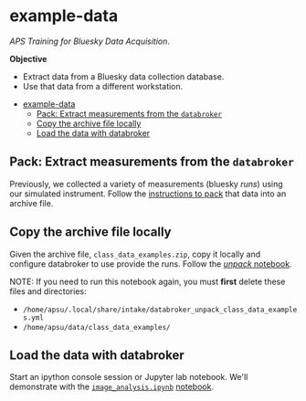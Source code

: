 # example-data

*APS Training for Bluesky Data Acquisition*.

**Objective**

* Extract data from a Bluesky data collection database.
* Use that data from a different workstation.

- [example-data](#example-data)
  - [Pack: Extract measurements from the `databroker`](#pack-extract-measurements-from-the-databroker)
  - [Copy the archive file locally](#copy-the-archive-file-locally)
  - [Load the data with databroker](#load-the-data-with-databroker)

## Pack: Extract measurements from the `databroker`

Previously, we collected a variety of measurements (bluesky *runs*)
using our simulated instrument. Follow the [instructions to
pack](./external_data/README.md) that data into an archive file.

## Copy the archive file locally

Given the archive file, `class_data_examples.zip`, copy it locally
and configure databroker to use provide the runs.  Follow
the [*unpack* notebook](https://nbviewer.jupyter.org/github/BCDA-APS/epics-bluesky-vm/blob/main/external_data/unpack.ipynb).

NOTE: If you need to run this notebook again, you must **first** delete these files and directories:

* `/home/apsu/.local/share/intake/databroker_unpack_class_data_examples.yml`
* `/home/apsu/data/class_data_examples/`

## Load the data with databroker

Start an ipython console session or Jupyter lab notebook.  We'll
demonstrate with the [`image_analysis.ipynb`](./image_analysis.ipynb) 
[notebook](https://nbviewer.jupyter.org/github/BCDA-APS/epics-bluesky-vm/blob/main/external_data/image_analysis.ipynb).
